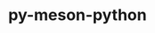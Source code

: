 ---
title: "py-meson-python"
layout: cache
categories: [package, develop-2024-02-18]
meta: {"versions": ["0.13.1"], "compilers": ["apple-clang@=15.0.0", "gcc@=11.4.0", "gcc@=12.3.0", "gcc@=9.4.0", "oneapi@=2024.0.0"], "oss": ["ubuntu20.04", "ubuntu22.04", "ventura"], "platforms": ["darwin", "linux"], "targets": ["aarch64", "neoverse_v1", "neoverse_v2", "ppc64le", "x86_64_v3"], "stacks": ["e4s", "e4s-neoverse-v2", "e4s-neoverse_v1", "e4s-oneapi", "e4s-power", "ml-darwin-aarch64-mps", "ml-linux-x86_64-cpu", "ml-linux-x86_64-cuda", "ml-linux-x86_64-rocm", "root", "tutorial"], "num_specs": 21, "num_specs_by_stack": {"ml-darwin-aarch64-mps": 2, "root": 21, "e4s-neoverse_v1": 3, "e4s-power": 3, "e4s": 3, "e4s-neoverse-v2": 3, "ml-linux-x86_64-cpu": 3, "ml-linux-x86_64-rocm": 3, "ml-linux-x86_64-cuda": 3, "tutorial": 1, "e4s-oneapi": 3}}
spec_details: [{"hash": "tnxw75w24hn2tutwivlvggozhrxb6rk4", "compiler": "apple-clang@=15.0.0", "versions": ["0.13.1"], "os": "ventura", "platform": "darwin", "target": "aarch64", "variants": ["build_system=python_pip"], "stacks": ["ml-darwin-aarch64-mps", "root"], "size": "-", "tarball": "https://binaries.spack.io/develop-2024-02-18/build_cache/darwin-ventura-aarch64/apple-clang-15.0.0/py-meson-python-0.13.1/darwin-ventura-aarch64-apple-clang-15.0.0-py-meson-python-0.13.1-tnxw75w24hn2tutwivlvggozhrxb6rk4.spack"}, {"hash": "dmemkitgporfjhk4wmnjih2yxjzfp6w6", "compiler": "apple-clang@=15.0.0", "versions": ["0.13.1"], "os": "ventura", "platform": "darwin", "target": "aarch64", "variants": ["build_system=python_pip"], "stacks": ["ml-darwin-aarch64-mps", "root"], "size": "-", "tarball": "https://binaries.spack.io/develop-2024-02-18/build_cache/darwin-ventura-aarch64/apple-clang-15.0.0/py-meson-python-0.13.1/darwin-ventura-aarch64-apple-clang-15.0.0-py-meson-python-0.13.1-dmemkitgporfjhk4wmnjih2yxjzfp6w6.spack"}, {"hash": "hyjp2lwcqfn63ao3eltrndqphhpk5hms", "compiler": "gcc@=11.4.0", "versions": ["0.13.1"], "os": "ubuntu20.04", "platform": "linux", "target": "neoverse_v1", "variants": ["build_system=python_pip"], "stacks": ["e4s-neoverse_v1", "root"], "size": "-", "tarball": "https://binaries.spack.io/develop-2024-02-18/build_cache/linux-ubuntu20.04-neoverse_v1/gcc-11.4.0/py-meson-python-0.13.1/linux-ubuntu20.04-neoverse_v1-gcc-11.4.0-py-meson-python-0.13.1-hyjp2lwcqfn63ao3eltrndqphhpk5hms.spack"}, {"hash": "7l2tgtzg3mpeusxdfeecwt34pifgbvpg", "compiler": "gcc@=11.4.0", "versions": ["0.13.1"], "os": "ubuntu20.04", "platform": "linux", "target": "neoverse_v1", "variants": ["build_system=python_pip"], "stacks": ["e4s-neoverse_v1", "root"], "size": "-", "tarball": "https://binaries.spack.io/develop-2024-02-18/build_cache/linux-ubuntu20.04-neoverse_v1/gcc-11.4.0/py-meson-python-0.13.1/linux-ubuntu20.04-neoverse_v1-gcc-11.4.0-py-meson-python-0.13.1-7l2tgtzg3mpeusxdfeecwt34pifgbvpg.spack"}, {"hash": "kudpzhozkk33ns44xhruxxget4qhcbcw", "compiler": "gcc@=11.4.0", "versions": ["0.13.1"], "os": "ubuntu20.04", "platform": "linux", "target": "neoverse_v1", "variants": ["build_system=python_pip"], "stacks": ["e4s-neoverse_v1", "root"], "size": "-", "tarball": "https://binaries.spack.io/develop-2024-02-18/build_cache/linux-ubuntu20.04-neoverse_v1/gcc-11.4.0/py-meson-python-0.13.1/linux-ubuntu20.04-neoverse_v1-gcc-11.4.0-py-meson-python-0.13.1-kudpzhozkk33ns44xhruxxget4qhcbcw.spack"}, {"hash": "ffqjltipy75voavywmtuxxuzxclsndvx", "compiler": "gcc@=9.4.0", "versions": ["0.13.1"], "os": "ubuntu20.04", "platform": "linux", "target": "ppc64le", "variants": ["build_system=python_pip"], "stacks": ["e4s-power", "root"], "size": "-", "tarball": "https://binaries.spack.io/develop-2024-02-18/build_cache/linux-ubuntu20.04-ppc64le/gcc-9.4.0/py-meson-python-0.13.1/linux-ubuntu20.04-ppc64le-gcc-9.4.0-py-meson-python-0.13.1-ffqjltipy75voavywmtuxxuzxclsndvx.spack"}, {"hash": "6c6y3zfy4nllffpp45orwswazbuxehd4", "compiler": "gcc@=9.4.0", "versions": ["0.13.1"], "os": "ubuntu20.04", "platform": "linux", "target": "ppc64le", "variants": ["build_system=python_pip"], "stacks": ["e4s-power", "root"], "size": "-", "tarball": "https://binaries.spack.io/develop-2024-02-18/build_cache/linux-ubuntu20.04-ppc64le/gcc-9.4.0/py-meson-python-0.13.1/linux-ubuntu20.04-ppc64le-gcc-9.4.0-py-meson-python-0.13.1-6c6y3zfy4nllffpp45orwswazbuxehd4.spack"}, {"hash": "s746gole7pm56ictk4vzlm67dq5zgmt5", "compiler": "gcc@=9.4.0", "versions": ["0.13.1"], "os": "ubuntu20.04", "platform": "linux", "target": "ppc64le", "variants": ["build_system=python_pip"], "stacks": ["e4s-power", "root"], "size": "-", "tarball": "https://binaries.spack.io/develop-2024-02-18/build_cache/linux-ubuntu20.04-ppc64le/gcc-9.4.0/py-meson-python-0.13.1/linux-ubuntu20.04-ppc64le-gcc-9.4.0-py-meson-python-0.13.1-s746gole7pm56ictk4vzlm67dq5zgmt5.spack"}, {"hash": "6v4iqaolywuhy3qpbjerfbmxopekbkl5", "compiler": "gcc@=11.4.0", "versions": ["0.13.1"], "os": "ubuntu20.04", "platform": "linux", "target": "x86_64_v3", "variants": ["build_system=python_pip"], "stacks": ["e4s", "root"], "size": "-", "tarball": "https://binaries.spack.io/develop-2024-02-18/build_cache/linux-ubuntu20.04-x86_64_v3/gcc-11.4.0/py-meson-python-0.13.1/linux-ubuntu20.04-x86_64_v3-gcc-11.4.0-py-meson-python-0.13.1-6v4iqaolywuhy3qpbjerfbmxopekbkl5.spack"}, {"hash": "tfisacdse4nueioulorrpux562csn7za", "compiler": "gcc@=11.4.0", "versions": ["0.13.1"], "os": "ubuntu20.04", "platform": "linux", "target": "x86_64_v3", "variants": ["build_system=python_pip"], "stacks": ["e4s", "root"], "size": "-", "tarball": "https://binaries.spack.io/develop-2024-02-18/build_cache/linux-ubuntu20.04-x86_64_v3/gcc-11.4.0/py-meson-python-0.13.1/linux-ubuntu20.04-x86_64_v3-gcc-11.4.0-py-meson-python-0.13.1-tfisacdse4nueioulorrpux562csn7za.spack"}, {"hash": "a3xcxfyy22xc7hr7eagx6h2njbrztvfs", "compiler": "gcc@=11.4.0", "versions": ["0.13.1"], "os": "ubuntu20.04", "platform": "linux", "target": "x86_64_v3", "variants": ["build_system=python_pip"], "stacks": ["e4s", "root"], "size": "-", "tarball": "https://binaries.spack.io/develop-2024-02-18/build_cache/linux-ubuntu20.04-x86_64_v3/gcc-11.4.0/py-meson-python-0.13.1/linux-ubuntu20.04-x86_64_v3-gcc-11.4.0-py-meson-python-0.13.1-a3xcxfyy22xc7hr7eagx6h2njbrztvfs.spack"}, {"hash": "b6qjf4ozzgkaeiijz2szulqu5y5g4msk", "compiler": "gcc@=11.4.0", "versions": ["0.13.1"], "os": "ubuntu22.04", "platform": "linux", "target": "neoverse_v2", "variants": ["build_system=python_pip"], "stacks": ["e4s-neoverse-v2", "root"], "size": "-", "tarball": "https://binaries.spack.io/develop-2024-02-18/build_cache/linux-ubuntu22.04-neoverse_v2/gcc-11.4.0/py-meson-python-0.13.1/linux-ubuntu22.04-neoverse_v2-gcc-11.4.0-py-meson-python-0.13.1-b6qjf4ozzgkaeiijz2szulqu5y5g4msk.spack"}, {"hash": "b6xs63yd5xecwrkwmy4a7tfunldfeo52", "compiler": "gcc@=11.4.0", "versions": ["0.13.1"], "os": "ubuntu22.04", "platform": "linux", "target": "neoverse_v2", "variants": ["build_system=python_pip"], "stacks": ["e4s-neoverse-v2", "root"], "size": "-", "tarball": "https://binaries.spack.io/develop-2024-02-18/build_cache/linux-ubuntu22.04-neoverse_v2/gcc-11.4.0/py-meson-python-0.13.1/linux-ubuntu22.04-neoverse_v2-gcc-11.4.0-py-meson-python-0.13.1-b6xs63yd5xecwrkwmy4a7tfunldfeo52.spack"}, {"hash": "ehmrcdtl4prmp4iuvkihfrcyezlxlxwm", "compiler": "gcc@=11.4.0", "versions": ["0.13.1"], "os": "ubuntu22.04", "platform": "linux", "target": "neoverse_v2", "variants": ["build_system=python_pip"], "stacks": ["e4s-neoverse-v2", "root"], "size": "-", "tarball": "https://binaries.spack.io/develop-2024-02-18/build_cache/linux-ubuntu22.04-neoverse_v2/gcc-11.4.0/py-meson-python-0.13.1/linux-ubuntu22.04-neoverse_v2-gcc-11.4.0-py-meson-python-0.13.1-ehmrcdtl4prmp4iuvkihfrcyezlxlxwm.spack"}, {"hash": "hnfor4uocuinbqj5sphn3fx63uwkiopy", "compiler": "gcc@=11.4.0", "versions": ["0.13.1"], "os": "ubuntu22.04", "platform": "linux", "target": "x86_64_v3", "variants": ["build_system=python_pip"], "stacks": ["ml-linux-x86_64-cpu", "ml-linux-x86_64-rocm", "root", "ml-linux-x86_64-cuda"], "size": "-", "tarball": "https://binaries.spack.io/develop-2024-02-18/build_cache/linux-ubuntu22.04-x86_64_v3/gcc-11.4.0/py-meson-python-0.13.1/linux-ubuntu22.04-x86_64_v3-gcc-11.4.0-py-meson-python-0.13.1-hnfor4uocuinbqj5sphn3fx63uwkiopy.spack"}, {"hash": "2qwd7zxxnfq6zvn7ynoutlc3fanjjwui", "compiler": "gcc@=11.4.0", "versions": ["0.13.1"], "os": "ubuntu22.04", "platform": "linux", "target": "x86_64_v3", "variants": ["build_system=python_pip"], "stacks": ["ml-linux-x86_64-cpu", "ml-linux-x86_64-rocm", "root", "ml-linux-x86_64-cuda"], "size": "-", "tarball": "https://binaries.spack.io/develop-2024-02-18/build_cache/linux-ubuntu22.04-x86_64_v3/gcc-11.4.0/py-meson-python-0.13.1/linux-ubuntu22.04-x86_64_v3-gcc-11.4.0-py-meson-python-0.13.1-2qwd7zxxnfq6zvn7ynoutlc3fanjjwui.spack"}, {"hash": "5flaboox5u726oatp6m7ixbvpaxtmfnu", "compiler": "gcc@=11.4.0", "versions": ["0.13.1"], "os": "ubuntu22.04", "platform": "linux", "target": "x86_64_v3", "variants": ["build_system=python_pip"], "stacks": ["ml-linux-x86_64-cpu", "ml-linux-x86_64-rocm", "root", "ml-linux-x86_64-cuda"], "size": "-", "tarball": "https://binaries.spack.io/develop-2024-02-18/build_cache/linux-ubuntu22.04-x86_64_v3/gcc-11.4.0/py-meson-python-0.13.1/linux-ubuntu22.04-x86_64_v3-gcc-11.4.0-py-meson-python-0.13.1-5flaboox5u726oatp6m7ixbvpaxtmfnu.spack"}, {"hash": "k4wkb3day7ldzaylkarcpfzcdn4ircab", "compiler": "gcc@=12.3.0", "versions": ["0.13.1"], "os": "ubuntu22.04", "platform": "linux", "target": "x86_64_v3", "variants": ["build_system=python_pip"], "stacks": ["tutorial", "root"], "size": "-", "tarball": "https://binaries.spack.io/develop-2024-02-18/build_cache/linux-ubuntu22.04-x86_64_v3/gcc-12.3.0/py-meson-python-0.13.1/linux-ubuntu22.04-x86_64_v3-gcc-12.3.0-py-meson-python-0.13.1-k4wkb3day7ldzaylkarcpfzcdn4ircab.spack"}, {"hash": "tgzsp6x3agstufuywph2gafww7ujpvmv", "compiler": "oneapi@=2024.0.0", "versions": ["0.13.1"], "os": "ubuntu22.04", "platform": "linux", "target": "x86_64_v3", "variants": ["build_system=python_pip"], "stacks": ["root", "e4s-oneapi"], "size": "-", "tarball": "https://binaries.spack.io/develop-2024-02-18/build_cache/linux-ubuntu22.04-x86_64_v3/oneapi-2024.0.0/py-meson-python-0.13.1/linux-ubuntu22.04-x86_64_v3-oneapi-2024.0.0-py-meson-python-0.13.1-tgzsp6x3agstufuywph2gafww7ujpvmv.spack"}, {"hash": "nw6lop6yl35uho2nkgaemchvwtecpovv", "compiler": "oneapi@=2024.0.0", "versions": ["0.13.1"], "os": "ubuntu22.04", "platform": "linux", "target": "x86_64_v3", "variants": ["build_system=python_pip"], "stacks": ["root", "e4s-oneapi"], "size": "-", "tarball": "https://binaries.spack.io/develop-2024-02-18/build_cache/linux-ubuntu22.04-x86_64_v3/oneapi-2024.0.0/py-meson-python-0.13.1/linux-ubuntu22.04-x86_64_v3-oneapi-2024.0.0-py-meson-python-0.13.1-nw6lop6yl35uho2nkgaemchvwtecpovv.spack"}, {"hash": "7qsd2iuvv5u4izcuoqlvr4axdf27b4mb", "compiler": "oneapi@=2024.0.0", "versions": ["0.13.1"], "os": "ubuntu22.04", "platform": "linux", "target": "x86_64_v3", "variants": ["build_system=python_pip"], "stacks": ["root", "e4s-oneapi"], "size": "-", "tarball": "https://binaries.spack.io/develop-2024-02-18/build_cache/linux-ubuntu22.04-x86_64_v3/oneapi-2024.0.0/py-meson-python-0.13.1/linux-ubuntu22.04-x86_64_v3-oneapi-2024.0.0-py-meson-python-0.13.1-7qsd2iuvv5u4izcuoqlvr4axdf27b4mb.spack"}]
---